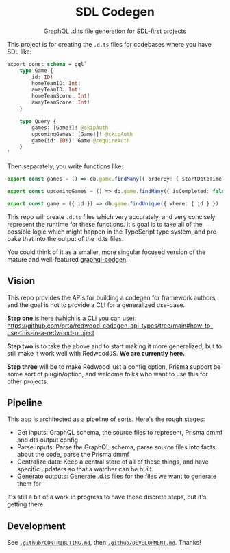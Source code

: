 <h1 align="center">SDL Codegen</h1>

<p align="center">GraphQL .d.ts file generation for SDL-first projects</p>

This project is for creating the `.d.ts` files for codebases where you have SDL like:

```graphql
export const schema = gql`
    type Game {
        id: ID!
        homeTeamID: Int!
        awayTeamID: Int!
        homeTeamScore: Int!
        awayTeamScore: Int!
    }

    type Query {
        games: [Game!]! @skipAuth
        upcomingGames: [Game!]! @skipAuth
        game(id: ID!): Game @requireAuth
    }
`
```

Then separately, you write functions like:

```ts
export const games = () => db.game.findMany({ orderBy: { startDateTime: "asc" } })

export const upcomingGames = () => db.game.findMany({ isCompleted: false, startDateTime: { gt: new Date() } })

export const game = ({ id }) => db.game.findUnique({ where: { id } })
```

This repo will create `.d.ts` files which very accurately, and very concisely represent the runtime for these functions. It's goal is to take all of the possible logic which might happen in the TypeScript type system, and pre-bake that into the output of the .d.ts files.

You could think of it as a smaller, more singular focused version of the mature and well-featured [graphql-codgen](https://the-guild.dev/graphql/codegen).

## Vision

This repo provides the APIs for building a codegen for framework authors, and the goal is not to provide a CLI for a generalized use-case.

**Step one** is here (which is a CLi you can use): https://github.com/orta/redwood-codegen-api-types/tree/main#how-to-use-this-in-a-redwood-project

**Step two** is to take the above and to start making it more generalized, but to still make it work well with RedwoodJS. **We are currently here.**

**Step three** will be to make Redwood just a config option, Prisma support be some sort of plugin/option, and welcome folks who want to use this for other projects.

## Pipeline

This app is architected as a pipeline of sorts. Here's the rough stages:

- Get inputs: GraphQL schema, the source files to represent, Prisma dmmf and dts output config
- Parse inputs: Parse the GraphQL schema, parse source files into facts about the code, parse the Prisma dmmf
- Centralize data: Keep a central store of all of these things, and have specific updaters so that a watcher can be built.
- Generate outputs: Generate .d.ts files for the files we want to generate them for

It's still a bit of a work in progress to have these discrete steps, but it's getting there.

## Development

See [`.github/CONTRIBUTING.md`](./.github/CONTRIBUTING.md), then [`.github/DEVELOPMENT.md`](./.github/DEVELOPMENT.md).
Thanks!
